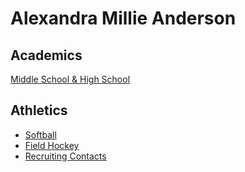 # Alexandra Millie Anderson

## Academics
[Middle School & High School](NDP.md)

## Athletics

* [Softball](ladyos.md)
* [Field Hockey](fieldhockey.md)
* [Recruiting Contacts](recruitingcontacts.md)
